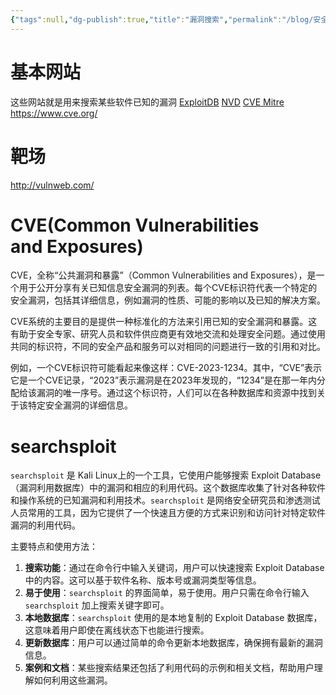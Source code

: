 ```yaml
---
{"tags":null,"dg-publish":true,"title":"漏洞搜索","permalink":"/blog/安全/漏洞搜索_{2024-07-24}/","dgPassFrontmatter":true}
---
```


# 基本网站
这些网站就是用来搜索某些软件已知的漏洞
[ExploitDB](https://www.exploit-db.com/)
[NVD](https://nvd.nist.gov/vuln/search)
[CVE Mitre](https://cve.mitre.org/)
https://www.cve.org/


# 靶场

http://vulnweb.com/


# CVE(**C**ommon **V**ulnerabilities and **E**xposures)
CVE，全称“公共漏洞和暴露”（Common Vulnerabilities and Exposures），是一个用于公开分享有关已知信息安全漏洞的列表。每个CVE标识符代表一个特定的安全漏洞，包括其详细信息，例如漏洞的性质、可能的影响以及已知的解决方案。

CVE系统的主要目的是提供一种标准化的方法来引用已知的安全漏洞和暴露。这有助于安全专家、研究人员和软件供应商更有效地交流和处理安全问题。通过使用共同的标识符，不同的安全产品和服务可以对相同的问题进行一致的引用和对比。

例如，一个CVE标识符可能看起来像这样：CVE-2023-1234。其中，“CVE”表示它是一个CVE记录，“2023”表示漏洞是在2023年发现的，“1234”是在那一年内分配给该漏洞的唯一序号。通过这个标识符，人们可以在各种数据库和资源中找到关于该特定安全漏洞的详细信息。

# searchsploit
`searchsploit` 是 Kali Linux上的一个工具，它使用户能够搜索 Exploit Database（漏洞利用数据库）中的漏洞和相应的利用代码。这个数据库收集了针对各种软件和操作系统的已知漏洞和利用技术。`searchsploit` 是网络安全研究员和渗透测试人员常用的工具，因为它提供了一个快速且方便的方式来识别和访问针对特定软件漏洞的利用代码。

主要特点和使用方法：
1. **搜索功能**：通过在命令行中输入关键词，用户可以快速搜索 Exploit Database 中的内容。这可以基于软件名称、版本号或漏洞类型等信息。
2. **易于使用**：`searchsploit` 的界面简单，易于使用。用户只需在命令行输入 `searchsploit` 加上搜索关键字即可。
3. **本地数据库**：`searchsploit` 使用的是本地复制的 Exploit Database 数据库，这意味着用户即使在离线状态下也能进行搜索。
4. **更新数据库**：用户可以通过简单的命令更新本地数据库，确保拥有最新的漏洞信息。
5. **案例和文档**：某些搜索结果还包括了利用代码的示例和相关文档，帮助用户理解如何利用这些漏洞。

  